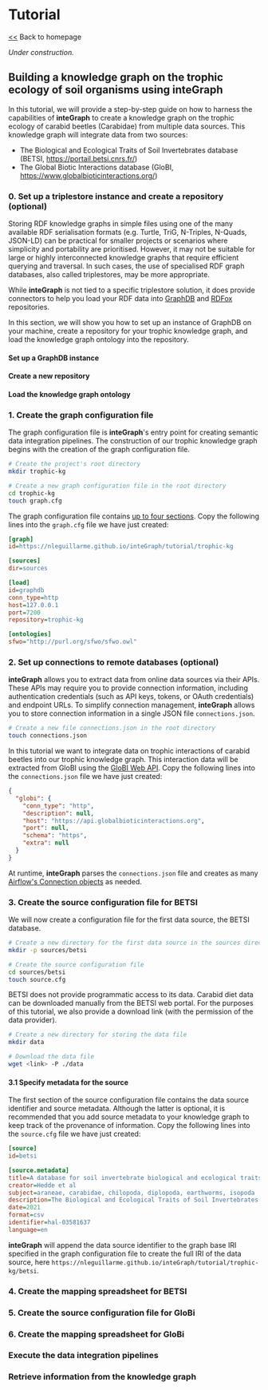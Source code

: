 # Tutorial

[<<](index.md) Back to homepage

*Under construction.*

## Building a knowledge graph on the trophic ecology of soil organisms using **inteGraph**

In this tutorial, we will provide a step-by-step guide on how to harness the capabilities of **inteGraph** to create a knowledge graph on the trophic ecology of carabid beetles (Carabidae) from multiple data sources. This knowledge graph will integrate data from two sources:
- The Biological and Ecological Traits of Soil Invertebrates database (BETSI, https://portail.betsi.cnrs.fr/)
- The Global Biotic Interactions database (GloBI, https://www.globalbioticinteractions.org/)

### 0. Set up a triplestore instance and create a repository (optional) 

Storing RDF knowledge graphs in simple files using one of the many available RDF serialisation formats (e.g. Turtle, TriG, N-Triples, N-Quads, JSON-LD) can be practical for smaller projects or scenarios where simplicity and portability are prioritised. However, it may not be suitable for large or highly interconnected knowledge graphs that require efficient querying and traversal. In such cases, the use of specialised RDF graph databases, also called triplestores, may be more appropriate.

While **inteGraph** is not tied to a specific triplestore solution, it does provide connectors to help you load your RDF data into [GraphDB](https://graphdb.ontotext.com/documentation/10.6/) and [RDFox](https://docs.oxfordsemantic.tech/) repositories.

In this section, we will show you how to set up an instance of GraphDB on your machine, create a repository for your trophic knowledge graph, and load the knowledge graph ontology into the repository.

#### Set up a GraphDB instance

#### Create a new repository

#### Load the knowledge graph ontology

### 1. Create the graph configuration file

The graph configuration file is **inteGraph**'s entry point for creating semantic data integration pipelines. The construction of our trophic knowledge graph begins with the creation of the graph configuration file.

```bash
# Create the project's root directory
mkdir trophic-kg

# Create a new graph configuration file in the root directory
cd trophic-kg
touch graph.cfg
```

The graph configuration file contains [up to four sections](https://nleguillarme.github.io/inteGraph/manual.html#create-a-new-project). Copy the following lines into the `graph.cfg` file we have just created:

```ini
[graph]
id=https://nleguillarme.github.io/inteGraph/tutorial/trophic-kg

[sources]
dir=sources

[load]
id=graphdb
conn_type=http
host=127.0.0.1
port=7200
repository=trophic-kg

[ontologies]
sfwo="http://purl.org/sfwo/sfwo.owl"
```

### 2. Set up connections to remote databases (optional)

**inteGraph** allows you to extract data from online data sources via their APIs. These APIs may require you to provide connection information, including authentication credentials (such as API keys, tokens, or OAuth credentials) and endpoint URLs. To simplify connection management, **inteGraph** allows you to store connection information in a single JSON file `connections.json`.

```bash
# Create a new file connections.json in the root directory
touch connections.json
```

In this tutorial we want to integrate data on trophic interactions of carabid beetles into our trophic knowledge graph. This interaction data will be extracted from GloBI using the [GloBI Web API](https://github.com/globalbioticinteractions/globalbioticinteractions/wiki/API). Copy the following lines into the `connections.json` file we have just created:

```json
{
  "globi": {
    "conn_type": "http",
    "description": null,
    "host": "https://api.globalbioticinteractions.org",
    "port": null,
    "schema": "https",
    "extra": null
  }
}
```

At runtime, **inteGraph** parses the `connections.json` file and creates as many [Airflow's Connection objects](https://airflow.apache.org/docs/apache-airflow/stable/howto/connection.html) as needed.

### 3. Create the source configuration file for BETSI

We will now create a configuration file for the first data source, the BETSI database.

```bash
# Create a new directory for the first data source in the sources directory
mkdir -p sources/betsi

# Create the source configuration file
cd sources/betsi
touch source.cfg
```

BETSI does not provide programmatic access to its data. Carabid diet data can be downloaded manually from the BETSI web portal. For the purposes of this tutorial, we also provide a download link (with the permission of the data provider).

```bash
# Create a new directory for storing the data file
mkdir data

# Download the data file
wget <link> -P ./data
```

#### 3.1 Specify metadata for the source

The first section of the source configuration file contains the data source identifier and source metadata. Although the latter is optional, it is recommended that you add source metadata to your knowledge graph to keep track of the provenance of information. Copy the following lines into the `source.cfg` file we have just created:

```ini
[source]
id=betsi

[source.metadata]
title=A database for soil invertebrate biological and ecological traits
creator=Hedde et al
subject=araneae, carabidae, chilopoda, diplopoda, earthworms, isopoda
description=The Biological and Ecological Traits of Soil Invertebrates database (BETSI, https://portail.betsi.cnrs.fr/) is a European database dedicated specifically to soil organisms’ traits.
date=2021
format=csv
identifier=hal-03581637
language=en
```

**inteGraph** will append the data source identifier to the graph base IRI specified in the graph configuration file to create the full IRI of the data source, here `https://nleguillarme.github.io/inteGraph/tutorial/trophic-kg/betsi`.

### 4. Create the mapping spreadsheet for BETSI

### 5. Create the source configuration file for GloBi

### 6. Create the mapping spreadsheet for GloBi

### Execute the data integration pipelines

### Retrieve information from the knowledge graph
